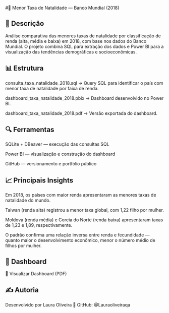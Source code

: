 #👶 Menor Taxa de Natalidade — Banco Mundial (2018)

## 🧠 Descrição
Análise comparativa das menores taxas de natalidade por classificação de renda (alta, média e baixa) em 2018, com base nos dados do Banco Mundial.
O projeto combina SQL para extração dos dados e Power BI para a visualização das tendências demográficas e socioeconômicas.

## 📊 Estrutura

consulta_taxa_natalidade_2018.sql → Query SQL para identificar o país com menor taxa de natalidade por faixa de renda.

dashboard_taxa_natalidade_2018.pbix → Dashboard desenvolvido no Power BI.

dashboard_taxa_natalidade_2018.pdf → Versão exportada do dashboard.

## 🔍 Ferramentas

SQLite + DBeaver — execução das consultas SQL

Power BI — visualização e construção do dashboard

GitHub — versionamento e portfólio público

## 📈 Principais Insights

Em 2018, os países com maior renda apresentaram as menores taxas de natalidade do mundo.

Taiwan (renda alta) registrou a menor taxa global, com 1,22 filho por mulher.

Moldova (renda média) e Coreia do Norte (renda baixa) apresentaram taxas de 1,23 e 1,89, respectivamente.

O padrão confirma uma relação inversa entre renda e fecundidade — quanto maior o desenvolvimento econômico, menor o número médio de filhos por mulher.

## 📎 Dashboard
📄 Visualizar Dashboard (PDF)

## ✍️ Autoria
Desenvolvido por Laura Oliveira
📂 GitHub: @Lauraoliveiraqa
